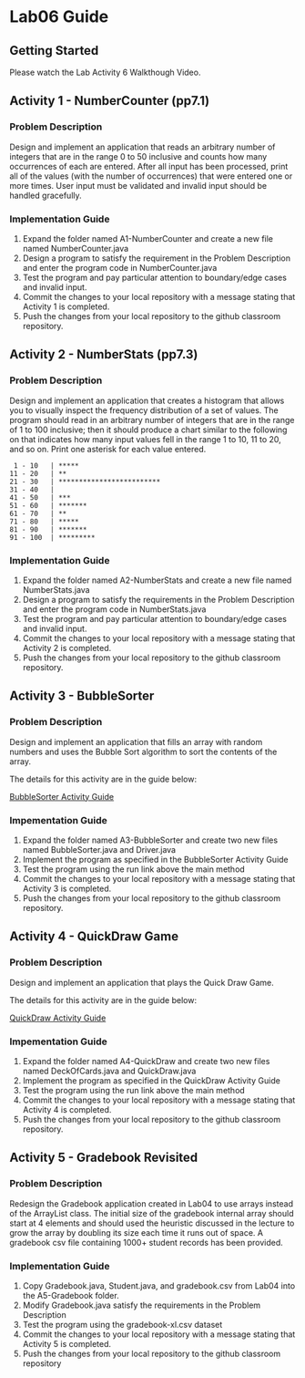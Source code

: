 # Lab06 Guide
## Getting Started
Please watch the Lab Activity 6 Walkthough Video.  
## Activity 1 - NumberCounter (pp7.1)
### Problem Description
Design and implement an application that reads an arbitrary number of integers that are in the range 0 to 50 inclusive and counts how many occurrences of each are entered. After all input has been processed, print all of the values (with the number of occurrences) that were entered one or more times. User input must be validated and invalid input should be handled gracefully.

### Implementation Guide
1. Expand the folder named A1-NumberCounter and create a new file named NumberCounter.java
2. Design a program to satisfy the requirement in the Problem Description and enter the program code in NumberCounter.java
3. Test the program and pay particular attention to boundary/edge cases and invalid input.
4. Commit the changes to your local repository with a message stating that Activity 1 is completed.
5. Push the changes from your local repository to the github classroom repository.

## Activity 2 - NumberStats (pp7.3)
### Problem Description
Design and implement an application that creates a histogram that allows you to visually inspect the frequency distribution of a set of values. The program should read in an arbitrary number of integers that are in the range of 1 to 100 inclusive; then it should produce a chart similar to the following on that indicates how many input values fell in the range 1 to 10, 11 to 20, and so on. Print one asterisk for each value entered.

     1 - 10   | *****  
    11 - 20   | **  
    21 - 30   | *************************  
    31 - 40   |   
    41 - 50   | ***  
    51 - 60   | *******  
    61 - 70   | **  
    71 - 80   | *****  
    81 - 90   | *******  
    91 - 100  | *********  

### Implementation Guide
1. Expand the folder named A2-NumberStats and create a new file named NumberStats.java
2. Design a program to satisfy the requirements in the Problem Description and enter the program code in NumberStats.java
3. Test the program and pay particular attention to boundary/edge cases and invalid input.
4. Commit the changes to your local repository with a message stating that Activity 2 is completed.
5. Push the changes from your local repository to the github classroom repository.

## Activity 3 - BubbleSorter
### Problem Description
Design and implement an application that fills an array with random numbers and uses the Bubble Sort algorithm to sort the contents of the array.  

The details for this activity are in the guide below:

[BubbleSorter Activity Guide](https://docs.google.com/document/d/1P92BHqXGEkyCTdoOBWESo1iF7h1p6KSMtuJPaHNd6bU/edit?usp=sharing)

### Impementation Guide
1. Expand the folder named A3-BubbleSorter and create two new files named BubbleSorter.java and Driver.java
2. Implement the program as specified in the BubbleSorter Activity Guide
3. Test the program using the run link above the main method
4. Commit the changes to your local repository with a message stating that Activity 3 is completed.
5. Push the changes from your local repository to the github classroom repository.


## Activity 4 - QuickDraw Game
### Problem Description
Design and implement an application that plays the Quick Draw Game.  

The details for this activity are in the guide below:

[QuickDraw Activity Guide](https://docs.google.com/document/d/1wickOaQSKScPR0EAizBDAdmYBEj1JXJwiNuzzFji8-Q/edit?usp=sharing)

### Impementation Guide
1. Expand the folder named A4-QuickDraw and create two new files named DeckOfCards.java and QuickDraw.java
2. Implement the program as specified in the QuickDraw Activity Guide
3. Test the program using the run link above the main method
4. Commit the changes to your local repository with a message stating that Activity 4 is completed.
5. Push the changes from your local repository to the github classroom repository.

## Activity 5 - Gradebook Revisited
### Problem Description
Redesign the Gradebook application created in Lab04 to use arrays instead of the ArrayList class.  The initial size of the gradebook internal array should start at 4 elements and should used the heuristic discussed in the lecture to grow the array by doubling its size each time it runs out of space.  A gradebook csv file containing 1000+ student records has been provided.

### Implementation Guide
1. Copy Gradebook.java, Student.java, and gradebook.csv from Lab04 into the A5-Gradebook folder.
2. Modify Gradebook.java satisfy the requirements in the Problem Description 
3. Test the program using the gradebook-xl.csv dataset
4. Commit the changes to your local repository with a message stating that Activity 5 is completed.
5. Push the changes from your local repository to the github classroom repository


